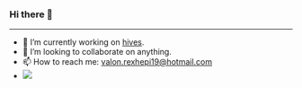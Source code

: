 ### Hi there 👋
_____

- 🌱 I’m currently working on [hives](https://www.hives.work).
- 👯 I’m looking to collaborate on anything.
- 📫 How to reach me: valon.rexhepi19@hotmail.com
- ![](https://komarev.com/ghpvc/?username=valonrexhepi23&color=blue)
